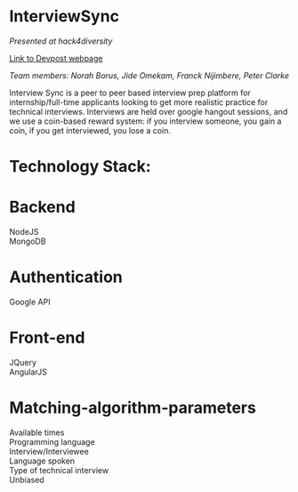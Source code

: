 # InterviewSync
*Presented at hack4diversity* <br />

[Link to Devpost webpage](https://buildinginclusively2017.devpost.com/)

*Team members: Norah Borus, Jide Omekam, Franck Nijimbere, Peter Clarke*

Interview Sync is a peer to peer based interview prep platform for internship/full-time applicants looking to get more realistic practice for technical interviews. Interviews are held over google hangout sessions, and we use a coin-based reward system: if you interview someone, you gain a coin, if you get interviewed, you lose a coin.

# Technology Stack:<br />
# Backend
NodeJS<br />
MongoDB<br />

# Authentication
Google API

# Front-end
JQuery <br />
AngularJS <br />

# Matching-algorithm-parameters
Available times <br />
Programming language <br />
Interview/Interviewee <br />
Language spoken <br />
Type of technical interview <br />
Unbiased <br />






